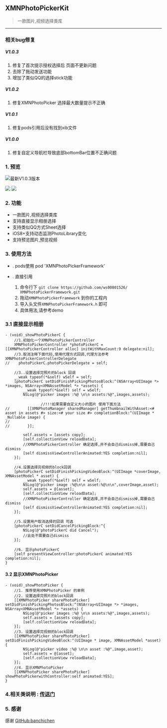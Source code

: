## XMNPhotoPickerKit
> 一款图片,视频选择类库


--------


### 相关bug修复

##### V1.0.3
1. 修复了首次提示授权选择后 页面不更新问题
2. 去除了拖动发送功能
3. 增加了类似QQ的选择stick功能

##### V1.0.2
1. 修复XMNPhotoPicker 选择最大数量提示不正确

##### V1.0.1
1. 修复pods引用后没有找到xib文件

##### V1.0.0
1. 修复自定义导航栏导致底部bottomBar位置不正确问题	


### 1. 预览
![最新V1.0.3版本](http://7xlt1j.com1.z0.glb.clouddn.com/XMNPhotoPickerFramework.gif)

![](http://7xlt1j.com1.z0.glb.clouddn.com/XMNPhotoPickerKit-ShowController.gif)
![](http://7xlt1j.com1.z0.glb.clouddn.com/XMNPhotoPickerKit-ShowPicker.gif)

### 2. 功能
* 一款图片,视频选择类库
* 支持直接显示相册选择
* 支持类似QQ方式Sheet选择
* iOS8+支持动态监测PhotoLibrary变化
* 支持预览图片,预览视频

### 3. 使用方法
* . pods使用
	pod 'XMNPhotoPickerFramework'

* . 直接引用

	1. 命令行下 `git clone https://github.com/ws00801526/	XMNPhotoPickerFramework.git`
	2. 拖动`XMNPhotoPickerFramework` 到你的工程内
	3. 导入头文件`XMNPhotoPickerFramework.h` 即可
	4. 具体用法,请参考demo
 

### 3.1 直接显示相册

```
- (void)_showPhotoPickerC {
    //1.初始化一个XMNPhotoPickerController
    XMNPhotoPickerController *photoPickerC = [[XMNPhotoPickerController alloc] initWithMaxCount:9 delegate:nil];
    //3.取消注释下面代码,使用代理方式回调,代理方法参考XMNPhotoPickerControllerDelegate
//    photoPickerC.photoPickerDelegate = self;
    
    //3..设置选择完照片的block 回调
    __weak typeof(*&self) wSelf = self;
    [photoPickerC setDidFinishPickingPhotosBlock:^(NSArray<UIImage *> *images, NSArray<XMNAssetModel *> *assets) {
        __weak typeof(*&self) self = wSelf;
        NSLog(@"picker images :%@ \n\n assets:%@",images,assets);
        
                //!!!如果需要自定义大小的图片 使用下面方法
//        [[XMNPhotoManager sharedManager] getThumbnailWithAsset:<# asset in assets #> size:<# your size #> completionBlock:^(UIImage * _Nullable image) {
//            
//        }];
        
        self.assets = [assets copy];
        [self.collectionView reloadData];
        //XMNPhotoPickerController 确定选择,并不会自己dismiss掉,需要自己dismiss
        [self dismissViewControllerAnimated:YES completion:nil];
    }];
    
    //4.设置选择完视频的block回调
    [photoPickerC setDidFinishPickingVideoBlock:^(UIImage *coverImage, XMNAssetModel * asset) {
        __weak typeof(*&self) self = wSelf;
        NSLog(@"picker image :%@\n\n asset:%@\n\n",coverImage,asset);
        self.assets = @[asset];
        [self.collectionView reloadData];
        //XMNPhotoPickerController 确定选择,并不会自己dismiss掉,需要自己dismiss
        [self dismissViewControllerAnimated:YES completion:nil];
    }];
    
    //5.设置用户取消选择的回调 可选
    [photoPickerC setDidCancelPickingBlock:^{
        NSLog(@"photoPickerC did Cancel");
        //此处不需要自己dismiss
    }];
    
    //6. 显示photoPickerC
    [self presentViewController:photoPickerC animated:YES completion:nil];
}

```

#### 3.2 显示XMNPhotoPicker

```
- (void)_showPhotoPicker {
    //1. 推荐使用XMNPhotoPicker 的单例
    //2. 设置选择完照片的block回调
    [[XMNPhotoPicker sharePhotoPicker] setDidFinishPickingPhotosBlock:^(NSArray<UIImage *> *images, NSArray<XMNAssetModel *> *assets) {
        NSLog(@"picker images :%@ \n\n assets:%@",images,assets);
        self.assets = [assets copy];
        [self.collectionView reloadData];
    }];
    //3. 设置选择完视频的block回调
    [[XMNPhotoPicker sharePhotoPicker] setDidFinishPickingVideoBlock:^(UIImage * image, XMNAssetModel *asset) {
        NSLog(@"picker video :%@ \n\n asset :%@",image,asset);
        self.assets = @[asset];
        [self.collectionView reloadData];
    }];
    //4. 显示XMNPhotoPicker
    [[XMNPhotoPicker sharePhotoPicker] showPhotoPickerwithController:self animated:YES];
}

```

### 4.相关类说明 : [传送门](https://github.com/ws00801526/XMNPhotoPickerFramework/blob/master/XMNPhotoPickerKit-照片选择-类说明.md)

### 5. 感谢
感谢 [GitHub:banchichen](https://github.com/banchichen/TZImagePickerController)